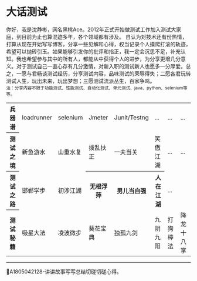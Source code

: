 # 大话测试

你好，我是沈静彬，网名黑桃Ace。2012年正式开始做测试工作加入测试大家庭，到目前为止也算混迹多年，各个领域都有涉及。
自认为对技术还有份热情，打算从现在开始写写博客，分享一些见解和心得，权当记录个人摸爬打滚的轨迹，希望可以抛砖引玉。如果能够引发你的批评和指正，我一定会沉思不足，补充认知。我也希望参与其中的所有人，都能从中获得个人的进步，为分享更增几分意义。对于测试自己一直心存有几分激情，对新入职的测试新人也愿多一分厚爱。总之，一愿与君畅谈测试经历，分享测试内容，品味测试的荣辱得失；二愿各君玩转测试人生，玩出未来，玩出梦想；三愿测试流派丛生，百家争鸣。   
<small>注：分享内容不限于功能测试、性能测试、自动化测试、单元测试、java、python、selenium等等。</small>

<table>
	<tr>
		<th colspan="7">兵器谱</th>
		<td>loadrunner</td>
		<td>selenium</td>
		<td>Jmeter</td>
		<td>Junit/Testng</td>
		<td>...</td>
		<td>...</td>
		<td>...</td>
	</tr>
	<tr>
		<th colspan="7">测试之境</th>
		<td>新鱼游水</td>
		<td>山重水复</td>
		<td>拨乱扶正</td>
		<td>一夫当关</td>
		<td>笑傲江湖</td>
		<td>...</td>
		<td>...</td>
	</tr>
	<tr>
		<th colspan="7">测试之路</th>
		<td>邯郸学步</td>
		<td>初涉江湖</td>
		<th>无根浮萍</td>
		<th>男儿当自强</td>
		<th>人在江湖</td>
		<td>...</td>
	</tr>
	<tr>
		<th colspan="7">测试秘籍</th>
		<td>吸星大法</td>
		<td>凌波微步</td>
		<td>葵花宝典</td>
		<td>独孤九剑</td>
		<td>九阴九阳</td>
		<td>打狗棒法</td>
		<td>降龙十八掌</td>
	</tr>
</table>

* * * 
:bell:A1805042128-讲讲故事写写总结切磋切磋心得。

